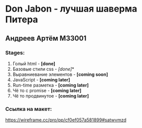 # Don Jabon - лучшая шаверма Питера
## Андреев Артём M33001

### Stages:
1) Голый html - **[done]**
2) Базовые стили css - *[done]**
3) Выравниевание элементов - **[coming soon]**
4) JavaScript - **[coming later]**
5) Run-time разметка - **[coming later]**
6) Чё то с promise - **[coming later]**
7) Чё то продвинутое - **[coming later]**

### Ссылка на макет:
https://wireframe.cc/pro/pp/cf0ef057a581899#satwvmzd
